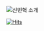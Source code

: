 ![신민혁 소개](https://capsule-render.vercel.app/api?type=waving&height=300&color=gradient&text=안녕하세요%20신민혁입니다.&fontAlign=50)

[![Hits](https://hits.seeyoufarm.com/api/count/incr/badge.svg?url=https%3A%2F%2Fgithub.com%2FMinTrue%2F&count_bg=%2379C83D&title_bg=%23555555&icon=&icon_color=%23E7E7E7&title=hits&edge_flat=false)](https://hits.seeyoufarm.com)
